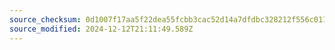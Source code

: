 ```yaml
---
source_checksum: 0d1007f17aa5f22dea55fcbb3cac52d14a7dfdbc328212f556c011043fb7a048
source_modified: 2024-12-12T21:11:49.589Z
---
```


